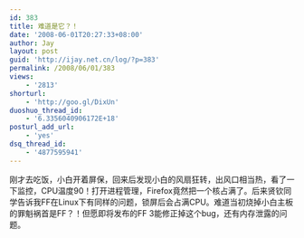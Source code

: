 ```yaml
---
id: 383
title: 难道是它？！
date: '2008-06-01T20:27:33+08:00'
author: Jay
layout: post
guid: 'http://ijay.net.cn/log/?p=383'
permalink: /2008/06/01/383
views:
    - '2813'
shorturl:
    - 'http://goo.gl/DixUn'
duoshuo_thread_id:
    - '6.3356040906172E+18'
posturl_add_url:
    - 'yes'
dsq_thread_id:
    - '4877595941'
---
```


刚才去吃饭，小白开着屏保，回来后发现小白的风扇狂转，出风口相当热，看了一下监控，CPU温度90！打开进程管理，Firefox竟然把一个核占满了。后来贤钦同学告诉我FF在Linux下有同样的问题，锁屏后会占满CPU。难道当初烧掉小白主板的罪魁祸首是FF？！但愿即将发布的FF 3能修正掉这个bug，还有内存泄露的问题。